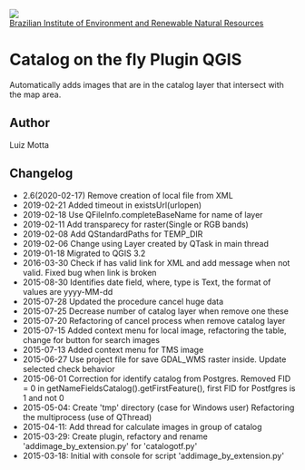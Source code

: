 <!-- IBAMA logo -->
[ibama_logo]: http://upload.wikimedia.org/wikipedia/commons/thumb/8/81/Logo_IBAMA.svg/150px-Logo_IBAMA.svg.png

![][ibama_logo]  
[Brazilian Institute of Environment and Renewable Natural Resources](http://www.ibama.gov.br)

# Catalog on the fly Plugin QGIS

Automatically adds  images that are in the catalog layer that intersect with the map area.

## Author
Luiz Motta

## Changelog
- 2.6(2020-02-17)
Remove creation of local file from XML
- 2019-02-21
Added timeout in existsUrl(urlopen)
- 2019-02-18
Use QFileInfo.completeBaseName for name of layer
- 2019-02-11
Add transparecy for raster(Single or RGB bands)
- 2019-02-08
Add QStandardPaths for TEMP_DIR
- 2019-02-06
Change using Layer created by QTask in main thread
- 2019-01-18
Migrated to QGIS 3.2
- 2016-03-30
Check if has valid link for XML and add message when not valid. Fixed bug when link is broken
- 2015-08-30
Identifies date field, where, type is Text, the format of values are yyyy-MM-dd
- 2015-07-28
Updated the procedure cancel huge data
- 2015-07-25
Decrease number of catalog layer when remove one these
- 2015-07-20
Refactoring of cancel process when remove catalog layer
- 2015-07-15
Added context menu for local image, refactoring the table, change for button for search images
- 2015-07-13
Added context menu for TMS image
- 2015-06-27
Use project file for save GDAL_WMS raster inside.
Update selected check behavior 
- 2015-06-01
Correction for identify catalog from Postgres.
Removed FID = 0 in getNameFieldsCatalog().getFirstFeature(), first FID for Postfgres is 1 and not 0
- 2015-05-04:
Create 'tmp' directory (case for Windows user)
Refactoring the multiprocess (use of QThread) 
- 2015-04-11:
Add thread for calculate images in group of catalog
- 2015-03-29:
Create plugin, refactory and rename 'addimage_by_extension.py' for 'catalogotf.py'
- 2015-03-18:
 Initial with console for script 'addimage_by_extension.py'

